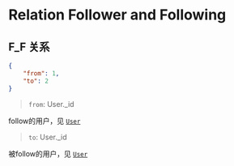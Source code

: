 # Relation Follower and Following

## F_F 关系

```json
{
    "from": 1,
    "to": 2
}
```

> `from`: User._id

follow的用户，见 [`User`](./user.md)

> `to`: User._id

被follow的用户，见 [`User`](./user.md)
